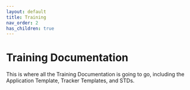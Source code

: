 ```yaml
---
layout: default
title: Training
nav_order: 2
has_children: true
---
```


# Training Documentation

This is where all the Training Documentation is going to go, including the Application Template, Tracker Templates, and STDs.
